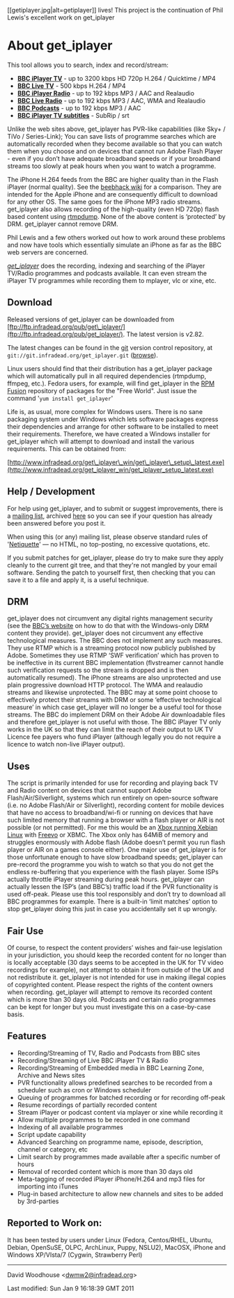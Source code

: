 [[getiplayer.jpg|alt=getiplayer]] lives! This project is the
continuation of Phil Lewis's excellent work on
get\_iplayer

About get\_iplayer
==================

This tool allows you to search, index and record/stream:

-   **[BBC iPlayer TV](http://www.bbc.co.uk/iplayer/tv)** - up to 3200
    kbps HD 720p H.264 / Quicktime / MP4
-   **[BBC Live TV](http://www.bbc.co.uk/iplayer/tv)** - 500 kbps H.264
    / MP4
-   **[BBC iPlayer Radio](http://www.bbc.co.uk/iplayer/radio)** - up to
    192 kbps MP3 / AAC and Realaudio
-   **[BBC Live Radio](http://www.bbc.co.uk/iplayer/radio)** - up to 192
    kbps MP3 / AAC, WMA and Realaudio
-   **[BBC Podcasts](http://www.bbc.co.uk/radio/podcasts/directory/)** -
    up to 192 kbps MP3 / AAC
-   **[BBC iPlayer TV subtitles](http://www.bbc.co.uk/iplayer/tv)** -
    SubRip / srt

Unlike the web sites above, get\_iplayer has PVR-like capabilities (like
Sky+ / TiVo / Series-Link); You can save lists of programme searches
which are automatically recorded when they become available so that you
can watch them when you choose and on devices that cannot run Adobe
Flash Player - even if you don’t have adequate broadband speeds or if
your broadband streams too slowly at peak hours when you want to watch a
programme.

The iPhone H.264 feeds from the BBC are higher quality than in the Flash
iPlayer (normal quality). See the [beebhack
wiki](http://beebhack.wikia.com/wiki/IPlayer_TV#Comparison_Table) for a
comparison. They are intended for the Apple iPhone and are consequently
difficult to download for any other OS. The same goes for the iPhone MP3
radio streams. get\_iplayer also allows recording of the high-quality
(even HD 720p) flash based content using
[rtmpdump](http://rtmpdump.mplayerhq.hu/). None of the above content is
‘protected’ by DRM. get\_iplayer cannot remove DRM.

Phil Lewis and a few others worked out how to work around these problems
and now have tools which essentially simulate an iPhone as far as the
BBC web servers are concerned.

*[get\_iplayer](http://www.infradead.org/get_iplayer.html)* does the
recording, indexing and searching of the iPlayer TV/Radio programmes and
podcasts available. It can even stream the iPlayer TV programmes while
recording them to mplayer, vlc or xine, etc.

Download
--------

Released versions of get\_iplayer can be downloaded from
[ftp://ftp.infradead.org/pub/get\_iplayer/](ftp://ftp.infradead.org/pub/get_iplayer/).
The latest version is v2.82.

The latest changes can be found in the [git](http://git-scm.com/)
version control repository, at `git://git.infradead.org/get_iplayer.git`
([browse](http://git.infradead.org/get_iplayer.git)).

Linux users should find that their distribution has a get\_iplayer
package which will automatically pull in all required dependencies
(rtmpdump, ffmpeg, etc.). Fedora users, for example, will find
get\_iplayer in the [RPM Fusion](http://www.rpmfusion.org/) repository
of packages for the "Free World". Just issue the command
'`yum install get_iplayer`'

Life is, as usual, more complex for Windows users. There is no sane
packaging system under Windows which lets software packages express
their dependencies and arrange for other software to be installed to
meet their requirements. Therefore, we have created a Windows installer
for get\_iplayer which will attempt to download and install the various
requirements. This can be obtained from:

[http://www.infradead.org/get\_iplayer\_win/get\_iplayer\_setup\_latest.exe](http://www.infradead.org/get_iplayer_win/get_iplayer_setup_latest.exe)

Help / Development
------------------

For help using get\_iplayer, and to submit or suggest improvements,
there is a [mailing
list](http://lists.infradead.org/mailman/listinfo/get_iplayer), archived
[here](http://lists.infradead.org/pipermail/get_iplayer/) so you can see
if your question has already been answered before you post it.

When using this (or any) mailing list, please observe standard rules of
'[Netiquette](http://david.woodhou.se/email.html)' — no HTML, no
top-posting, no excessive quotations, etc.

If you submit patches for get\_iplayer, please do try to make sure they
apply cleanly to the current git tree, and that they're not mangled by
your email software. Sending the patch to yourself first, then checking
that you can save it to a file and apply it, is a useful technique.

DRM
---

get\_iplayer does not circumvent any digital rights management security
(see the [BBC’s
website](http://news.bbc.co.uk/1/hi/technology/6944830.stm) on how to do
that with the Windows-only DRM content they provide). get\_iplayer does
not circumvent any effective technological measures. The BBC does not
implement any such measures. They use RTMP which is a streaming protocol
now publicly published by Adobe. Sometimes they use RTMP ‘SWF
verification’ which has proven to be ineffective in its current BBC
implementation (flvstreamer cannot handle such verification requests so
the stream is dropped and is then automatically resumed). The iPhone
streams are also unprotected and use plain progressive download HTTP
protocol. The WMA and realaudio streams and likewise unprotected. The
BBC may at some point choose to effectively protect their streams with
DRM or some ‘effective technological measure’ in which case get\_iplayer
will no longer be a useful tool for those streams. The BBC do implement
DRM on their Adobe Air downloadable files and therefore get\_iplayer is
not useful with those. The BBC iPlayer TV only works in the UK so that
they can limit the reach of their output to UK TV Licence fee payers who
fund iPlayer (although legally you do not require a licence to watch
non-live iPlayer output).

Uses
----

The script is primarily intended for use for recording and playing back
TV and Radio content on devices that cannot support Adobe
Flash/Air/Silverlight, systems which run entirely on open-source
software (i.e. no Adobe Flash/Air or Silverlight), recording content for
mobile devices that have no access to broadband/wi-fi or running on
devices that have such limited memory that running a browser with a
flash player or AIR is not possible (or not permitted). For me this
would be an [Xbox running Xebian
Linux](http://www.xbox-linux.org/wiki/Xebian) with
[Freevo](http://freevo.org) or XBMC. The Xbox only has 64MiB of memory
and struggles enormously with Adobe flash (Adobe doesn’t permit you run
flash player or AIR on a games console either). One major use of
get\_iplayer is for those unfortunate enough to have slow broadband
speeds; get\_iplayer can pre-record the programme you wish to watch so
that you do not get the endless re-buffering that you experience with
the flash player. Some ISPs actually throttle iPlayer streaming during
peak hours. get\_iplayer can actually lessen the ISP’s (and BBC’s)
traffic load if the PVR functionality is used off-peak. Please use this
tool responsibly and don’t try to download all BBC programmes for
example. There is a built-in ‘limit matches’ option to stop get\_iplayer
doing this just in case you accidentally set it up wrongly.

Fair Use
--------

Of course, to respect the content providers’ wishes and fair-use
legislation in your jurisdiction, you should keep the recorded content
for no longer than is locally acceptable (30 days seems to be accepted
in the UK for TV video recordings for example), not attempt to obtain it
from outside of the UK and not redistribute it. get\_iplayer is not
intended for use in making illegal copies of copyrighted content. Please
respect the rights of the content owners when recording. get\_iplayer
will attempt to remove its recorded content which is more than 30 days
old. Podcasts and certain radio programmes can be kept for longer but
you must investigate this on a case-by-case basis.

Features
--------

-   Recording/Streaming of TV, Radio and Podcasts from BBC sites
-   Recording/Streaming of Live BBC iPlayer TV & Radio
-   Recording/Streaming of Embedded media in BBC Learning Zone, Archive
    and News sites
-   PVR functionality allows predefined searches to be recorded from a
    scheduler such as cron or Windows scheduler
-   Queuing of programmes for batched recording or for recording
    off-peak
-   Resume recordings of partially recorded content
-   Stream iPlayer or podcast content via mplayer or xine while
    recording it
-   Allow multiple programmes to be recorded in one command
-   Indexing of all available programmes
-   Script update capability
-   Advanced Searching on programme name, episode, description, channel
    or category, etc
-   Limit search by programmes made available after a specific number of
    hours
-   Removal of recorded content which is more than 30 days old
-   Meta-tagging of recorded iPlayer iPhone/H.264 and mp3 files for
    importing into iTunes
-   Plug-in based architecture to allow new channels and sites to be
    added by 3rd-parties

Reported to Work on:
--------------------

It has been tested by users under Linux (Fedora, Centos/RHEL, Ubuntu,
Debian, OpenSuSE, OLPC, ArchLinux, Puppy, NSLU2), MacOSX, iPhone and
Windows XP/VIsta/7 (Cygwin, Strawberry Perl)

* * * * *

David Woodhouse \<[dwmw2@infradead.org](mailto:dwmw2@infradead.org)\>

Last modified: Sun Jan 9 16:18:39 GMT 2011
